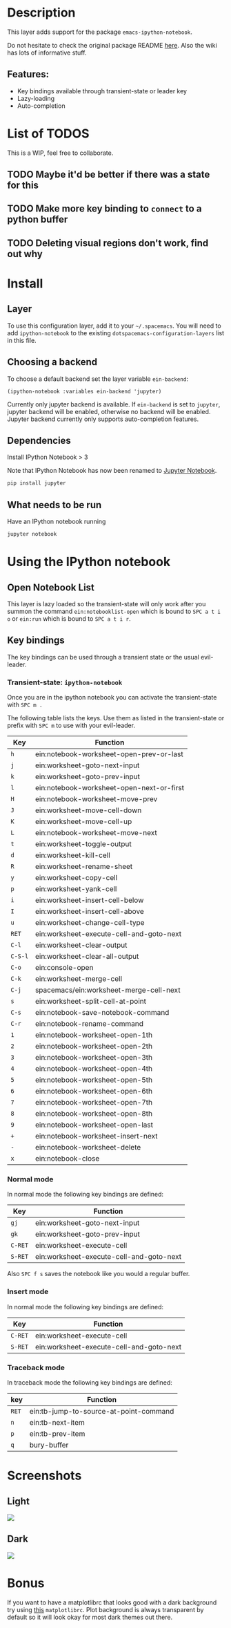 # Description

This layer adds support for the package `emacs-ipython-notebook`.

Do not hesitate to check the original package README
[here](https://github.com/millejoh/emacs-ipython-notebook). Also the
wiki has lots of informative stuff.

## Features:

-   Key bindings available through transient-state or leader key
-   Lazy-loading
-   Auto-completion

# List of TODOS

This is a WIP, feel free to collaborate.

## <span class="todo TODO">TODO</span> Maybe it'd be better if there was a state for this

## <span class="todo TODO">TODO</span> Make more key binding to `connect` to a python buffer

## <span class="todo TODO">TODO</span> Deleting visual regions don't work, find out why

# Install

## Layer

To use this configuration layer, add it to your `~/.spacemacs`. You will
need to add `ipython-notebook` to the existing
`dotspacemacs-configuration-layers` list in this file.

## Choosing a backend

To choose a default backend set the layer variable `ein-backend`:

``` elisp
(ipython-notebook :variables ein-backend 'jupyter)
```

Currently only jupyter backend is available. If `ein-backend` is set to
`jupyter`, jupyter backend will be enabled, otherwise no backend will be
enabled. Jupyter backend currently only supports auto-completion
features.

## Dependencies

Install IPython Notebook \> 3

Note that IPython Notebook has now been renamed to [Jupyter
Notebook](https://jupyter.org/install).

``` bash
pip install jupyter
```

## What needs to be run

Have an IPython notebook running

``` bash
jupyter notebook
```

# Using the IPython notebook

## Open Notebook List

This layer is lazy loaded so the transient-state will only work after
you summon the command `ein:notebooklist-open` which is bound to
`SPC a t i o` or `ein:run` which is bound to `SPC a t i r`.

## Key bindings

The key bindings can be used through a transient state or the usual
evil-leader.

### Transient-state: `ipython-notebook`

Once you are in the ipython notebook you can activate the
transient-state with `SPC m .`

The following table lists the keys. Use them as listed in the
transient-state or prefix with `SPC m` to use with your evil-leader.

| Key     | Function                                  |
|---------|-------------------------------------------|
| `h`     | ein:notebook-worksheet-open-prev-or-last  |
| `j`     | ein:worksheet-goto-next-input             |
| `k`     | ein:worksheet-goto-prev-input             |
| `l`     | ein:notebook-worksheet-open-next-or-first |
| `H`     | ein:notebook-worksheet-move-prev          |
| `J`     | ein:worksheet-move-cell-down              |
| `K`     | ein:worksheet-move-cell-up                |
| `L`     | ein:notebook-worksheet-move-next          |
| `t`     | ein:worksheet-toggle-output               |
| `d`     | ein:worksheet-kill-cell                   |
| `R`     | ein:worksheet-rename-sheet                |
| `y`     | ein:worksheet-copy-cell                   |
| `p`     | ein:worksheet-yank-cell                   |
| `i`     | ein:worksheet-insert-cell-below           |
| `I`     | ein:worksheet-insert-cell-above           |
| `u`     | ein:worksheet-change-cell-type            |
| `RET`   | ein:worksheet-execute-cell-and-goto-next  |
| `C-l`   | ein:worksheet-clear-output                |
| `C-S-l` | ein:worksheet-clear-all-output            |
| `C-o`   | ein:console-open                          |
| `C-k`   | ein:worksheet-merge-cell                  |
| `C-j`   | spacemacs/ein:worksheet-merge-cell-next   |
| `s`     | ein:worksheet-split-cell-at-point         |
| `C-s`   | ein:notebook-save-notebook-command        |
| `C-r`   | ein:notebook-rename-command               |
| `1`     | ein:notebook-worksheet-open-1th           |
| `2`     | ein:notebook-worksheet-open-2th           |
| `3`     | ein:notebook-worksheet-open-3th           |
| `4`     | ein:notebook-worksheet-open-4th           |
| `5`     | ein:notebook-worksheet-open-5th           |
| `6`     | ein:notebook-worksheet-open-6th           |
| `7`     | ein:notebook-worksheet-open-7th           |
| `8`     | ein:notebook-worksheet-open-8th           |
| `9`     | ein:notebook-worksheet-open-last          |
| `+`     | ein:notebook-worksheet-insert-next        |
| `-`     | ein:notebook-worksheet-delete             |
| `x`     | ein:notebook-close                        |

### Normal mode

In normal mode the following key bindings are defined:

| Key     | Function                                 |
|---------|------------------------------------------|
| `gj`    | ein:worksheet-goto-next-input            |
| `gk`    | ein:worksheet-goto-prev-input            |
| `C-RET` | ein:worksheet-execute-cell               |
| `S-RET` | ein:worksheet-execute-cell-and-goto-next |

Also `SPC f s` saves the notebook like you would a regular buffer.

### Insert mode

In normal mode the following key bindings are defined:

| Key     | Function                                 |
|---------|------------------------------------------|
| `C-RET` | ein:worksheet-execute-cell               |
| `S-RET` | ein:worksheet-execute-cell-and-goto-next |

### Traceback mode

In traceback mode the following key bindings are defined:

| key   | Function                               |
|-------|----------------------------------------|
| `RET` | ein:tb-jump-to-source-at-point-command |
| `n`   | ein:tb-next-item                       |
| `p`   | ein:tb-prev-item                       |
| `q`   | bury-buffer                            |

# Screenshots

## Light

![](img/light.png)

## Dark

![](img/dark.png)

# Bonus

If you want to have a matplotlibrc that looks good with a dark
background try using
[this](https://gist.github.com/anonymous/80219c49cb674d01e6b5fab94e759f54)
`matplotlibrc`. Plot background is always transparent by default so it
will look okay for most dark themes out there.
